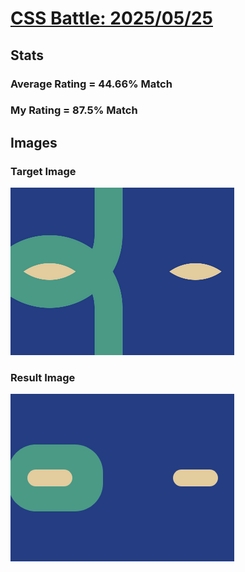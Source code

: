 # [CSS Battle: 2025/05/25](https://cssbattle.dev/play/CvNROnWqTk2boFBkxy0A)

## Stats

### Average Rating = 44.66% Match

### My Rating = 87.5% Match

## Images

### Target Image

![](./images/target.png)

### Result Image

![](./images/result.png)
